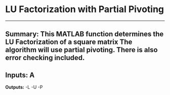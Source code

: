 # LU Factorization with Partial Pivoting
---
**Summary:** This MATLAB function determines the LU Factorization of a square matrix The algorithm will use partial pivoting.
There is also error checking included.
---
**Inputs:**
**A**
---
**Outputs:**
-L
-U
-P
